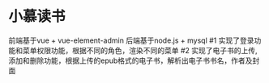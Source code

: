 # 小慕读书
前端基于vue + vue-element-admin
后端基于node.js + mysql
#1 
实现了登录功能和菜单权限功能，根据不同的角色，渲染不同的菜单
#2
实现了电子书的上传,添加和删除功能，根据上传的epub格式的电子书，解析出电子书书名，作者及封面
